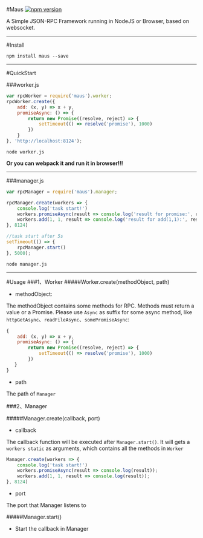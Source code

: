#Maus 
[![npm version](https://badge.fury.io/js/maus.svg)](https://badge.fury.io/js/maus)

A Simple JSON-RPC Framework running in NodeJS or Browser, based on websocket.

------

#Install
```
npm install maus --save
```

------
#QuickStart

###worker.js

```js
var rpcWorker = require('maus').worker;
rpcWorker.create({
    add: (x, y) => x + y,
    promiseAsync: () => {
        return new Promise((resolve, reject) => {
            setTimeout(() => resolve('promise'), 1000)
        })
    }
}, 'http://localhost:8124');
```
```
node worker.js
```
__Or you can webpack it and run it in browser!!!__

------
###manager.js

```js
var rpcManager = require('maus').manager;

rpcManager.create(workers => {
    console.log('task start!')
    workers.promiseAsync(result => console.log('result for promise:', result));
    workers.add(1, 1, result => console.log('result for add(1,1):', result));
}, 8124)

//task start after 5s
setTimeout(() => {
    rpcManager.start()
}, 5000);

```

```
node manager.js
```
------
#Usage
###1、Worker
#####Worker.create(methodObject, path)

- methodObject: 

The methodObject contains some methods for RPC. Methods must return a value or a Promise. Please use `Async` as suffix for some async method, like `httpGetAsync`、`readFileAsync`、`somePromiseAsync`:

```js
{
	add: (x, y) => x + y,
	promiseAsync: () => {
        return new Promise((resolve, reject) => {
            setTimeout(() => resolve('promise'), 1000)
        })
   }
}
```

- path

The path of `Manager`


###2、Manager

#####Manager.create(callback, port)

- callback

The callback function will be executed after `Manager.start()`. It will gets a `workers static` as arguments, which contains all the methods in `Worker`

```js
Manager.create(workers => {
    console.log('task start!')
    workers.promiseAsync(result => console.log(result));
    workers.add(1, 1, result => console.log(result));
}, 8124)
```

- port

The port that Manager listens to

#####Manager.start()

- Start the callback in Manager